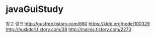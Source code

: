 # javaGuiStudy


참고 링크
http://gusfree.tistory.com/660
https://kldp.org/node/100329
http://huskdoll.tistory.com/38
http://mainia.tistory.com/2273
